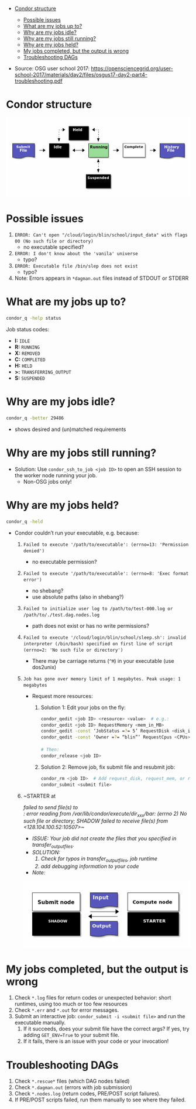 - [Condor structure](#org2222d5c)
    - [Possible issues](#org78f7355)
    - [What are my jobs up to?](#org4196921)
    - [Why are my jobs idle?](#orge40661b)
    - [Why are my jobs still running?](#org27bd6bc)
    - [Why are my jobs held?](#orgcfaa653)
    - [My jobs completed, but the output is wrong](#orgfc1fa1c)
    - [Troubleshooting DAGs](#orga322387)

-   Source: OSG user school 2017: <https://opensciencegrid.org/user-school-2017/materials/day2/files/osgus17-day2-part4-troubleshooting.pdf>


<a id="org2222d5c"></a>

# Condor structure

![img](Figs/gw-clusters-HTCondor-structure.png)


<a id="org78f7355"></a>

# Possible issues

1.  `ERROR: Can't open "/cloud/login/blin/school/input_data" with flags 00 (No such file or directory)`
    -   no executable specified?
2.  `ERROR: I don't know about the 'vanila' universe`
    -   typo?
3.  `ERROR: Executable file /bin/slep does not exist`
    -   typo?
4.  Note: Errors appears in `*dagman.out` files instead of STDOUT or STDERR


<a id="org4196921"></a>

# What are my jobs up to?

```bash
condor_q -help status
```

Job status codes:

-   **I:** `IDLE`
-   **R:** `RUNNING`
-   **X:** `REMOVED`
-   **C:** `COMPLETED`
-   **H:** `HELD`
-   **>:** `TRANSFERRING_OUTPUT`
-   **S:** `SUSPENDED`


<a id="orge40661b"></a>

# Why are my jobs idle?

```bash
condor_q -better 29486
```

-   shows desired and (un)matched requirements


<a id="org27bd6bc"></a>

# Why are my jobs still running?

-   Solution: Use `condor_ssh_to_job <job ID>` to open an SSH session to the worker node running your job.
    -   Non-OSG jobs only!


<a id="orgcfaa653"></a>

# Why are my jobs held?

```bash
condor_q -held
```

-   Condor couldn’t run your executable, e.g. because:
    1.  `Failed to execute '/path/to/executable': (errno=13: 'Permission denied')`
        -   no executable permission?
    2.  `Failed to execute '/path/to/executable': (errno=8: 'Exec format error')`
        -   no shebang?
        -   use absolute paths (also in shebang?)
    3.  `Failed to initialize user log to /path/to/test-000.log or /path/to/./test.dag.nodes.log`
        -   path does not exist or has no write permissions?
    4.  `Failed to execute '/cloud/login/blin/school/sleep.sh': invalid interpreter (/bin/bash) specified on first line of script (errno=2: 'No such file or directory')`
        -   There may be carriage returns (`^M`) in your executable (use dos2unix)
    5.  `Job has gone over memory limit of 1 megabytes. Peak usage: 1 megabytes`
        -   Request more resources:
            1.  Solution 1: Edit your jobs on the fly:
                
                ```bash
                condor_qedit <job ID> <resource> <value>  # e.g.:
                condor_qedit <job ID> RequestMemory <mem_in_MB>
                condor_qedit -const ‘JobStatus =?= 5’ RequestDisk <disk_in_KiB>
                condor_qedit -const ‘Owner =?= “blin”’ RequestCpus <CPUs>
                
                # Then:
                condor_release <job ID>
                ```
            2.  Solution 2: Remove job, fix submit file and resubmit job:
                
                ```bash
                condor_rm <job ID>  # Add request_disk, request_mem, or request_cpus to your submit file
                condor_submit <submit file>  
                ```
    6.  ~STARTER at <address> failed to send file(s) to <address>: error reading from /var/lib/condor/execute/dir<sub>xxx</sub>/bar: (errno 2) No such file or directory; SHADOW failed to receive file(s) from <128.104.100.52:10507>~
        
        -   ISSUE: Your job did not create the files that you specified in transfer<sub>output</sub><sub>files</sub>.
        -   SOLUTION:
            1.  Check for typos in transfer<sub>output</sub><sub>files</sub>, job runtime
            2.  add debugging information to your code
        -   Note:
        
        ![img](Figs/gw-clusters-HTCondor-shadow-starter.png)


<a id="orgfc1fa1c"></a>

# My jobs completed, but the output is wrong

1.  Check `*.log` files for return codes or unexpected behavior: short runtimes, using too much or too few resources
2.  Check `*.err` and `*.out` for error messages.
3.  Submit an interactive job: `condor_submit -i <submit file>` and run the executable manually.
    1.  If it succeeds, does your submit file have the correct args? If yes, try adding `GET_ENV=True` to your submit file.
    2.  If it fails, there is an issue with your code or your invocation!


<a id="orga322387"></a>

# Troubleshooting DAGs

1.  Check `*.rescue*` files (which DAG nodes failed)
2.  Check `*.dagman.out` (errors with job submission)
3.  Check `*.nodes.log` (return codes, PRE/POST script failures).
4.  If PRE/POST scripts failed, run them manually to see where they failed.
